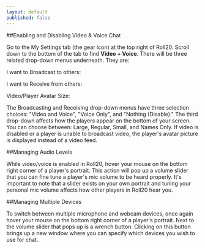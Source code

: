 ```yaml
---
layout: default
published: false
---
```


##Enabling and Disabling Video & Voice Chat

Go to the My Settings tab (the gear icon) at the top right of Roll20. Scroll down to the bottom of the tab to find **Video + Voice**. There will be three related drop-down menus underneath. They are:

I want to Broadcast to others:

I want to Receive from others:

Video/Player Avatar Size:

The Broadcasting and Receiving drop-down menus have three selection choices: "Video and Voice", "Voice Only", and "Nothing (Disable)." The third drop-down affects how the players appear on the bottom of your screen. You can choose between: Large, Regular, Small, and Names Only. If video is disabled or a player is unable to broadcast video, the player's avatar picture is displayed instead of a video feed.

##Managing Audio Levels

While video/voice is enabled in Roll20, hover your mouse on the bottom right corner of a player's portrait. This action will pop up a volume slider that you can fine tune a player's mic volume to be heard properly. It's important to note that a slider exists on your own portrait and tuning your personal mic volume affects how other players in Roll20 hear you.

##Managing Multiple Devices

To switch between multiple microphone and webcam devices, once again hover your mouse on the bottom right corner of a player's portrait. Next to the volume slider that pops up is a wrench button. Clicking on this button brings up a new window where you can specify which devices you wish to use for chat.